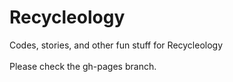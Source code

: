 # Recycleology
Codes, stories, and other fun stuff for Recycleology
<br>
<br>
Please check the gh-pages branch.
